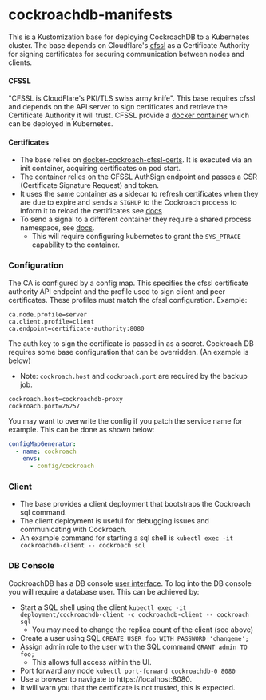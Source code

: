 # cockroachdb-manifests

This is a Kustomization base for deploying CockroachDB to a Kubernetes cluster. The base depends on Cloudflare's
[cfssl](https://github.com/cloudflare/cfssl) as a Certificate Authority for signing certificates for
securing communication between nodes and clients.

#### CFSSL

"CFSSL is CloudFlare's PKI/TLS swiss army knife". This base requires cfssl and depends on the API server
to sign certificates and retrieve the Certificate Authority it will trust. CFSSL provide a
[docker container](https://hub.docker.com/r/cfssl/cfssl/) which can be deployed in Kubernetes.

#### Certificates

- The base relies on [docker-cockroach-cfssl-certs](https://github.com/utilitywarehouse/docker-cockroach-cfssl-certs).
It is executed via an init container, acquiring certificates on pod start.
- The container relies on the CFSSL AuthSign endpoint and passes a CSR (Certificate Signature Request) and token.
- It uses the same container as a sidecar to refresh certificates when they are due to expire and sends a `SIGHUP` to the
  Cockroach process to inform it to reload the certificates see [docs](https://www.cockroachlabs.com/docs/stable/rotate-certificates.html)
- To send a signal to a different container they require a shared process namespace,
  see [docs](https://kubernetes.io/docs/tasks/configure-pod-container/share-process-namespace/).
  - This will require configuring kubernetes to grant the `SYS_PTRACE` capability to the container.

### Configuration
The CA is configured by a config map. This specifies the cfssl certificate authority
API endpoint and the profile used to sign client and peer certificates. These profiles must match the
cfssl configuration.
Example:
```
ca.node.profile=server
ca.client.profile=client
ca.endpoint=certificate-authority:8080
```
The auth key to sign the certificate is passed in as a secret.
Cockroach DB requires some base configuration that can be overridden. (An example is below)
- Note: `cockroach.host` and `cockroach.port` are required by the backup job.
```
cockroach.host=cockroachdb-proxy
cockroach.port=26257
```
You may want to overwrite the config if you patch the service name for example. This can be done as shown below:
```yaml
configMapGenerator:
  - name: cockroach
    envs:
      - config/cockroach
```

### Client

- The base provides a client deployment that bootstraps the Cockroach sql command.
- The client deployment is useful for debugging issues and communicating with Cockroach.
- An example command for starting a sql shell is `kubectl exec -it cockroachdb-client -- cockroach sql`

### DB Console

CockroachDB has a DB console [user interface](https://www.cockroachlabs.com/docs/stable/ui-overview.html).
To log into the DB console you will require a database user.
This can be achieved by:
- Start a SQL shell using the client `kubectl exec -it deployment/cockroachdb-client -c cockroachdb-client -- cockroach sql`
  - You may need to change the replica count of the client (see above)
- Create a user using SQL `CREATE USER foo WITH PASSWORD 'changeme';`
- Assign admin role to the user with the SQL command `GRANT admin TO foo;`
  - This allows full access within the UI.
- Port forward any node `kubectl port-forward cockroachdb-0 8080`
- Use a browser to navigate to https://localhost:8080.
- It will warn you that the certificate is not trusted, this is expected. 
